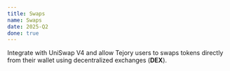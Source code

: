 ```yaml
---
title: Swaps
name: Swaps
date: 2025-Q2
done: true
---
```

Integrate with UniSwap V4 and allow Tejory users to swaps tokens directly from their wallet using decentralized exchanges (**DEX**).
